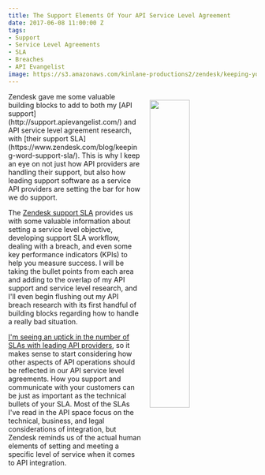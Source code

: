 ```yaml
---
title: The Support Elements Of Your API Service Level Agreement
date: 2017-06-08 11:00:00 Z
tags:
- Support
- Service Level Agreements
- SLA
- Breaches
- API Evangelist
image: https://s3.amazonaws.com/kinlane-productions2/zendesk/keeping-your-word-the-support-sla.png
---
```


<p><a href="https://www.zendesk.com/blog/keeping-word-support-sla/"><img src="https://s3.amazonaws.com/kinlane-productions2/zendesk/keeping-your-word-the-support-sla.png" align="right" width="40%" style="padding: 15px;" /></a></p>Zendesk gave me some valuable building blocks to add to both my [API support](http://support.apievangelist.com/) and API service level agreement research, with [their support SLA](https://www.zendesk.com/blog/keeping-word-support-sla/). This is why I keep an eye on not just how API providers are handling their support, but also how leading support software as a service API providers are setting the bar for how we do support.

The [Zendesk support SLA](https://www.zendesk.com/blog/keeping-word-support-sla/) provides us with some valuable information about setting a service level objective, developing support SLA workflow, dealing with a breach, and even some key performance indicators (KPIs) to help you measure success. I will be taking the bullet points from each area and adding to the overlap of my API support and service level research, and I'll even begin flushing out my API breach research with its first handful of building blocks regarding how to handle a really bad situation.

[I'm seeing an uptick in the number of SLAs with leading API providers](http://apievangelist.com/2017/04/14/gearing-up-for-enterprise-sales-with-an-api-service-level-agreement/), so it makes sense to start considering how other aspects of API operations should be reflected in our API service level agreements. How you support and communicate with your customers can be just as important as the technical bullets of your SLA. Most of the SLAs I've read in the API space focus on the technical, business, and legal considerations of integration, but Zendesk reminds us of the actual human elements of setting and meeting a specific level of service when it comes to API integration.